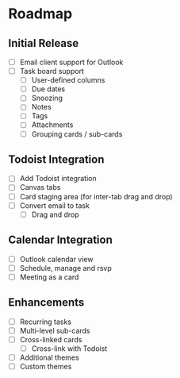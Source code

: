 # Roadmap
## Initial Release
- [ ] Email client support for Outlook
- [ ] Task board support
  - [ ] User-defined columns
  - [ ] Due dates
  - [ ] Snoozing
  - [ ] Notes
  - [ ] Tags
  - [ ] Attachments
  - [ ] Grouping cards / sub-cards

## Todoist Integration
- [ ] Add Todoist integration
- [ ] Canvas tabs
- [ ] Card staging area (for inter-tab drag and drop)
- [ ] Convert email to task
  - [ ] Drag and drop

## Calendar Integration
- [ ] Outlook calendar view
- [ ] Schedule, manage and rsvp
- [ ] Meeting as a card

## Enhancements
- [ ] Recurring tasks
- [ ] Multi-level sub-cards
- [ ] Cross-linked cards
  - [ ] Cross-link with Todoist
- [ ] Additional themes
- [ ] Custom themes
